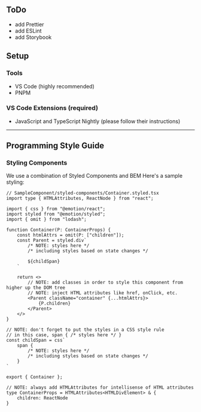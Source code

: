## ToDo

- add Prettier
- add ESLint
- add Storybook

## Setup

### Tools

- VS Code (highly recommended)
- PNPM

### VS Code Extensions (required)

- JavaScript and TypeScript Nightly (please follow their instructions)

---

## Programming Style Guide

### Styling Components

We use a combination of Styled Components and BEM
Here's a sample styling:

```
// SampleComponent/styled-components/Container.styled.tsx
import type { HTMLAttributes, ReactNode } from "react";

import { css } from "@emotion/react";
import styled from "@emotion/styled";
import { omit } from "lodash";

function Container(P: ContainerProps) {
    const htmlAttrs = omit(P: ["children"]);
    const Parent = styled.div`
        /* NOTE: styles here */
        /* including styles based on state changes */

        ${childSpan}
    `

    return <>
        // NOTE: add classes in order to style this component from higher up the DOM tree
        // NOTE: inject HTML attributes like href, onClick, etc.
        <Parent className="container" {...htmlAttrs}>
            {P.children}
        </Parent>
    </>
}

// NOTE: don't forget to put the styles in a CSS style rule
// in this case, span { /* styles here */ }
const childSpan = css`
    span {
        /* NOTE: styles here */
        /* including styles based on state changes */
    }
`

export { Container };

// NOTE: always add HTMLAttributes for intellisense of HTML attributes
type ContainerProps = HTMLAttributes<HTMLDivElement> & {
    children: ReactNode
}
```
